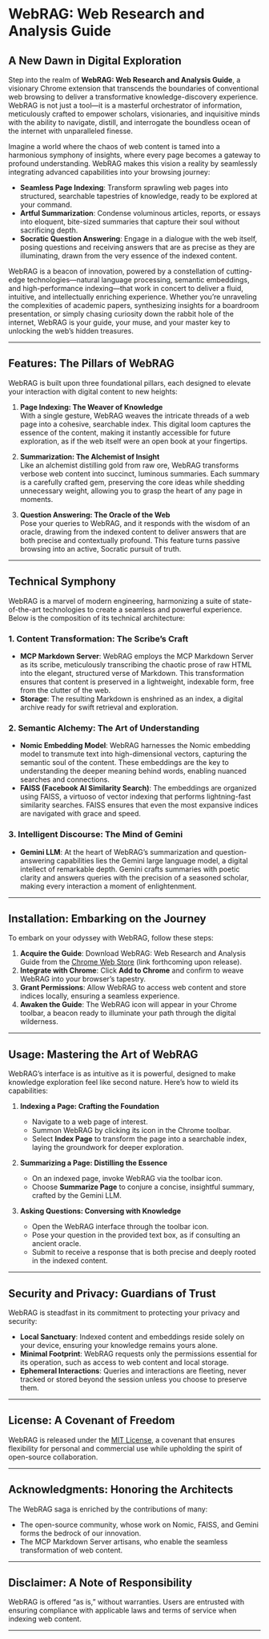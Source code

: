 # WebRAG: Web Research and Analysis Guide

## A New Dawn in Digital Exploration

Step into the realm of **WebRAG: Web Research and Analysis Guide**, a visionary Chrome extension that transcends the boundaries of conventional web browsing to deliver a transformative knowledge-discovery experience. WebRAG is not just a tool—it is a masterful orchestrator of information, meticulously crafted to empower scholars, visionaries, and inquisitive minds with the ability to navigate, distill, and interrogate the boundless ocean of the internet with unparalleled finesse.

Imagine a world where the chaos of web content is tamed into a harmonious symphony of insights, where every page becomes a gateway to profound understanding. WebRAG makes this vision a reality by seamlessly integrating advanced capabilities into your browsing journey:

- **Seamless Page Indexing**: Transform sprawling web pages into structured, searchable tapestries of knowledge, ready to be explored at your command.  
- **Artful Summarization**: Condense voluminous articles, reports, or essays into eloquent, bite-sized summaries that capture their soul without sacrificing depth.  
- **Socratic Question Answering**: Engage in a dialogue with the web itself, posing questions and receiving answers that are as precise as they are illuminating, drawn from the very essence of the indexed content.

WebRAG is a beacon of innovation, powered by a constellation of cutting-edge technologies—natural language processing, semantic embeddings, and high-performance indexing—that work in concert to deliver a fluid, intuitive, and intellectually enriching experience. Whether you’re unraveling the complexities of academic papers, synthesizing insights for a boardroom presentation, or simply chasing curiosity down the rabbit hole of the internet, WebRAG is your guide, your muse, and your master key to unlocking the web’s hidden treasures.

---

## Features: The Pillars of WebRAG

WebRAG is built upon three foundational pillars, each designed to elevate your interaction with digital content to new heights:

1. **Page Indexing: The Weaver of Knowledge**  
   With a single gesture, WebRAG weaves the intricate threads of a web page into a cohesive, searchable index. This digital loom captures the essence of the content, making it instantly accessible for future exploration, as if the web itself were an open book at your fingertips.

2. **Summarization: The Alchemist of Insight**  
   Like an alchemist distilling gold from raw ore, WebRAG transforms verbose web content into succinct, luminous summaries. Each summary is a carefully crafted gem, preserving the core ideas while shedding unnecessary weight, allowing you to grasp the heart of any page in moments.

3. **Question Answering: The Oracle of the Web**  
   Pose your queries to WebRAG, and it responds with the wisdom of an oracle, drawing from the indexed content to deliver answers that are both precise and contextually profound. This feature turns passive browsing into an active, Socratic pursuit of truth.

---

## Technical Symphony

WebRAG is a marvel of modern engineering, harmonizing a suite of state-of-the-art technologies to create a seamless and powerful experience. Below is the composition of its technical architecture:

### 1. **Content Transformation: The Scribe’s Craft**  
   - **MCP Markdown Server**: WebRAG employs the MCP Markdown Server as its scribe, meticulously transcribing the chaotic prose of raw HTML into the elegant, structured verse of Markdown. This transformation ensures that content is preserved in a lightweight, indexable form, free from the clutter of the web.  
   - **Storage**: The resulting Markdown is enshrined as an index, a digital archive ready for swift retrieval and exploration.

### 2. **Semantic Alchemy: The Art of Understanding**  
   - **Nomic Embedding Model**: WebRAG harnesses the Nomic embedding model to transmute text into high-dimensional vectors, capturing the semantic soul of the content. These embeddings are the key to understanding the deeper meaning behind words, enabling nuanced searches and connections.  
   - **FAISS (Facebook AI Similarity Search)**: The embeddings are organized using FAISS, a virtuoso of vector indexing that performs lightning-fast similarity searches. FAISS ensures that even the most expansive indices are navigated with grace and speed.

### 3. **Intelligent Discourse: The Mind of Gemini**  
   - **Gemini LLM**: At the heart of WebRAG’s summarization and question-answering capabilities lies the Gemini large language model, a digital intellect of remarkable depth. Gemini crafts summaries with poetic clarity and answers queries with the precision of a seasoned scholar, making every interaction a moment of enlightenment.

---

## Installation: Embarking on the Journey

To embark on your odyssey with WebRAG, follow these steps:

1. **Acquire the Guide**: Download WebRAG: Web Research and Analysis Guide from the [Chrome Web Store](https://chrome.google.com/webstore) (link forthcoming upon release).  
2. **Integrate with Chrome**: Click **Add to Chrome** and confirm to weave WebRAG into your browser’s tapestry.  
3. **Grant Permissions**: Allow WebRAG to access web content and store indices locally, ensuring a seamless experience.  
4. **Awaken the Guide**: The WebRAG icon will appear in your Chrome toolbar, a beacon ready to illuminate your path through the digital wilderness.

---

## Usage: Mastering the Art of WebRAG

WebRAG’s interface is as intuitive as it is powerful, designed to make knowledge exploration feel like second nature. Here’s how to wield its capabilities:

1. **Indexing a Page: Crafting the Foundation**  
   - Navigate to a web page of interest.  
   - Summon WebRAG by clicking its icon in the Chrome toolbar.  
   - Select **Index Page** to transform the page into a searchable index, laying the groundwork for deeper exploration.

2. **Summarizing a Page: Distilling the Essence**  
   - On an indexed page, invoke WebRAG via the toolbar icon.  
   - Choose **Summarize Page** to conjure a concise, insightful summary, crafted by the Gemini LLM.  

3. **Asking Questions: Conversing with Knowledge**  
   - Open the WebRAG interface through the toolbar icon.  
   - Pose your question in the provided text box, as if consulting an ancient oracle.  
   - Submit to receive a response that is both precise and deeply rooted in the indexed content.

---

## Security and Privacy: Guardians of Trust

WebRAG is steadfast in its commitment to protecting your privacy and security:  
- **Local Sanctuary**: Indexed content and embeddings reside solely on your device, ensuring your knowledge remains yours alone.  
- **Minimal Footprint**: WebRAG requests only the permissions essential for its operation, such as access to web content and local storage.  
- **Ephemeral Interactions**: Queries and interactions are fleeting, never tracked or stored beyond the session unless you choose to preserve them.

---

## License: A Covenant of Freedom

WebRAG is released under the [MIT License](https://opensource.org/licenses/MIT), a covenant that ensures flexibility for personal and commercial use while upholding the spirit of open-source collaboration.

---

## Acknowledgments: Honoring the Architects

The WebRAG saga is enriched by the contributions of many:  
- The open-source community, whose work on Nomic, FAISS, and Gemini forms the bedrock of our innovation.  
- The MCP Markdown Server artisans, who enable the seamless transformation of web content.

---

## Disclaimer: A Note of Responsibility

WebRAG is offered “as is,” without warranties. Users are entrusted with ensuring compliance with applicable laws and terms of service when indexing web content.

---